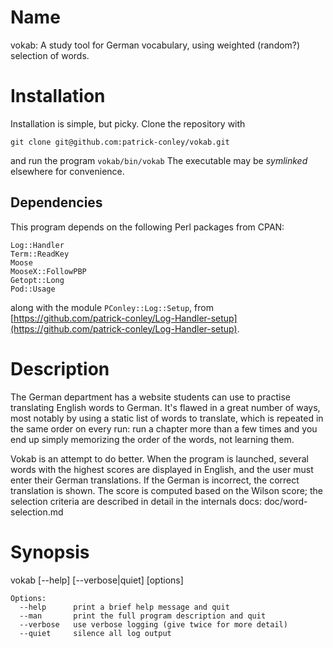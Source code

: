 # Name

vokab: A study tool for German vocabulary, using weighted (random?) selection
of words.

# Installation

Installation is simple, but picky. Clone the repository with

    git clone git@github.com:patrick-conley/vokab.git

and run the program `vokab/bin/vokab` The executable may be _symlinked_
elsewhere for convenience.

## Dependencies

This program depends on the following Perl packages from CPAN:

    Log::Handler
    Term::ReadKey
    Moose
    MooseX::FollowPBP
    Getopt::Long
    Pod::Usage

along with the module `PConley::Log::Setup`, from
[https://github.com/patrick-conley/Log-Handler-setup](https://github.com/patrick-conley/Log-Handler-setup).

# Description

The German department has a website students can use to practise translating
English words to German. It's flawed in a great number of ways, most notably
by using a static list of words to translate, which is repeated in the same
order on every run: run a chapter more than a few times and you end up simply
memorizing the order of the words, not learning them.

Vokab is an attempt to do better. When the program is launched, several words with
the highest scores are displayed in English, and the user must enter their
German translations. If the German is incorrect, the correct translation is
shown. The score is computed based on the Wilson score; the selection criteria
are described in detail in the internals docs: doc/word-selection.md

# Synopsis

vokab \[--help\] \[--verbose|quiet\] \[options\]

    Options:
      --help      print a brief help message and quit
      --man       print the full program description and quit
      --verbose   use verbose logging (give twice for more detail)
      --quiet     silence all log output
